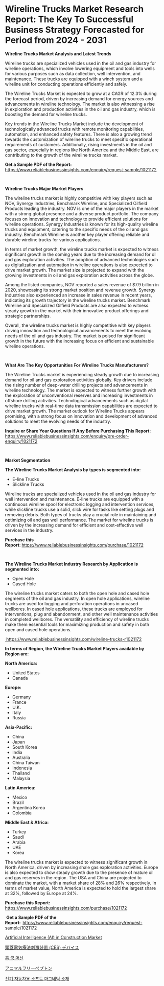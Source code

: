 <p><h1>Wireline Trucks Market Research Report: The Key To Successful Business Strategy Forecasted for Period from 2024 - 2031</h1></p><p><strong>Wireline Trucks Market Analysis and Latest Trends</strong></p>
<p><p>Wireline trucks are specialized vehicles used in the oil and gas industry for wireline operations, which involve lowering equipment and tools into wells for various purposes such as data collection, well intervention, and maintenance. These trucks are equipped with a winch system and a wireline unit for conducting operations efficiently and safely.</p><p>The Wireline Trucks Market is expected to grow at a CAGR of 12.3% during the forecast period, driven by increasing demand for energy sources and advancements in wireline technology. The market is also witnessing a rise in exploration and production activities in the oil and gas industry, which is boosting the demand for wireline trucks.</p><p>Key trends in the Wireline Trucks Market include the development of technologically advanced trucks with remote monitoring capabilities, automation, and enhanced safety features. There is also a growing trend towards the customization of wireline trucks to meet specific operational requirements of customers. Additionally, rising investments in the oil and gas sector, especially in regions like North America and the Middle East, are contributing to the growth of the wireline trucks market.</p></p>
<p><strong>Get a Sample PDF of the Report:&nbsp;</strong> <a href="https://www.reliablebusinessinsights.com/enquiry/request-sample/1021172">https://www.reliablebusinessinsights.com/enquiry/request-sample/1021172</a></p>
<p>&nbsp;</p>
<p><strong>Wireline Trucks Major Market Players</strong></p>
<p><p>The wireline trucks market is highly competitive with key players such as NOV, Synergy Industries, Benchmark Wireline, and Specialized Oilfield Products leading the industry. NOV is one of the major players in the market with a strong global presence and a diverse product portfolio. The company focuses on innovation and technology to provide efficient solutions for wireline operations. Synergy Industries is known for its high-quality wireline trucks and equipment, catering to the specific needs of the oil and gas industry. Benchmark Wireline is another key player offering reliable and durable wireline trucks for various applications.</p><p>In terms of market growth, the wireline trucks market is expected to witness significant growth in the coming years due to the increasing demand for oil and gas exploration activities. The adoption of advanced technologies such as digitalization and automation in wireline operations is also expected to drive market growth. The market size is projected to expand with the growing investments in oil and gas exploration activities across the globe.</p><p>Among the listed companies, NOV reported a sales revenue of $7.9 billion in 2020, showcasing its strong market position and revenue growth. Synergy Industries also experienced an increase in sales revenue in recent years, indicating its growth trajectory in the wireline trucks market. Benchmark Wireline and Specialized Oilfield Products are also expected to witness steady growth in the market with their innovative product offerings and strategic partnerships.</p><p>Overall, the wireline trucks market is highly competitive with key players driving innovation and technological advancements to meet the evolving needs of the oil and gas industry. The market is poised for significant growth in the future with the increasing focus on efficient and sustainable wireline operations.</p></p>
<p>&nbsp;</p>
<p><strong>What Are The Key Opportunities For Wireline Trucks Manufacturers?</strong></p>
<p><p>The Wireline Trucks market is experiencing steady growth due to increasing demand for oil and gas exploration activities globally. Key drivers include the rising number of deep-water drilling projects and advancements in wireline technology. The market is expected to witness further growth with the exploration of unconventional reserves and increasing investments in offshore drilling activities. Technological advancements such as digital wireline trucks with real-time data transmission capabilities are expected to drive market growth. The market outlook for Wireline Trucks appears promising, with a strong focus on innovation and development of advanced solutions to meet the evolving needs of the industry.</p></p>
<p><strong>Inquire or Share Your Questions If Any Before Purchasing This Report:</strong> <a href="https://www.reliablebusinessinsights.com/enquiry/pre-order-enquiry/1021172">https://www.reliablebusinessinsights.com/enquiry/pre-order-enquiry/1021172</a></p>
<p>&nbsp;</p>
<p><strong>Market Segmentation</strong></p>
<p><strong>The Wireline Trucks Market Analysis by types is segmented into:</strong></p>
<p><ul><li>E-line Trucks</li><li>Slickline Trucks</li></ul></p>
<p><p>Wireline trucks are specialized vehicles used in the oil and gas industry for well intervention and maintenance. E-line trucks are equipped with a continuous wireline spool for electronic logging and intervention services, while slickline trucks use a solid, slick wire for tasks like setting plugs and removing debris. Both types of trucks play a crucial role in maintaining and optimizing oil and gas well performance. The market for wireline trucks is driven by the increasing demand for efficient and cost-effective well services in the industry.</p></p>
<p><strong>Purchase this Report:&nbsp;</strong><a href="https://www.reliablebusinessinsights.com/purchase/1021172">https://www.reliablebusinessinsights.com/purchase/1021172</a></p>
<p>&nbsp;</p>
<p><strong>The Wireline Trucks Market Industry Research by Application is segmented into:</strong></p>
<p><ul><li>Open Hole</li><li>Cased Hole</li></ul></p>
<p><p>The wireline trucks market caters to both the open hole and cased hole segments of the oil and gas industry. In open hole applications, wireline trucks are used for logging and perforation operations in uncased wellbores. In cased hole applications, these trucks are employed for interventions, plug and abandonment, and other well maintenance activities in completed wellbores. The versatility and efficiency of wireline trucks make them essential tools for maximizing production and safety in both open and cased hole operations.</p></p>
<p><a href="https://www.reliablebusinessinsights.com/wireline-trucks-r1021172">&nbsp;https://www.reliablebusinessinsights.com/wireline-trucks-r1021172</a></p>
<p><strong>In terms of Region, the Wireline Trucks Market Players available by Region are:</strong></p>
<p>
    <p> <strong> North America: </strong>
        <ul>
            <li>United States</li>
            <li>Canada</li>
        </ul>
        </p> 
    <p> <strong> Europe: </strong>
        <ul>
            <li>Germany</li>
            <li>France</li>
            <li>U.K.</li>
            <li>Italy</li>
            <li>Russia</li>
        </ul>
        </p> 
    <p> <strong> Asia-Pacific: </strong>
        <ul>
            <li>China</li>
            <li>Japan</li>
            <li>South Korea</li>
            <li>India</li>
            <li>Australia</li>
            <li>China Taiwan</li>
            <li>Indonesia</li>
            <li>Thailand</li>
            <li>Malaysia</li>
        </ul>
        </p> 
    <p> <strong> Latin America: </strong>
        <ul>
            <li>Mexico</li>
            <li>Brazil</li>
            <li>Argentina Korea</li>
            <li>Colombia</li>
        </ul>
        </p> 
    <p> <strong> Middle East & Africa: </strong>
        <ul>
            <li>Turkey</li>
            <li>Saudi</li>
            <li>Arabia</li>
            <li>UAE</li>
            <li>Korea</li>
        </ul>
    </p>
    </p>
<p><p>The wireline trucks market is expected to witness significant growth in North America, driven by increasing shale gas exploration activities. Europe is also expected to show steady growth due to the presence of mature oil and gas reserves in the region. The USA and China are projected to dominate the market, with a market share of 28% and 26% respectively. In terms of market value, North America is expected to hold the largest share at 32%, followed by Europe at 24%.</p></p>
<p><strong>Purchase this Report: </strong><a href="https://www.reliablebusinessinsights.com/purchase/1021172">https://www.reliablebusinessinsights.com/purchase/1021172</a></p>
<p>&nbsp;<strong>Get a Sample PDF of the Report:&nbsp;&nbsp;</strong><a href="https://www.reliablebusinessinsights.com/enquiry/request-sample/1021172">https://www.reliablebusinessinsights.com/enquiry/request-sample/1021172</a></p>
<p><strong></strong></p>
<p><p><a href="https://github.com/mooaaztarek/Market-Research-Report-List-1/blob/main/artificial-intelligence-ai-in-construction-market.md">Artificial Intelligence (AI) in Construction Market</a></p><p><a href="https://medium.com/@qyzhmeiu47/2024%E5%B9%B4%E3%81%8B%E3%82%892031%E5%B9%B4%E3%81%BE%E3%81%A7%E3%81%AB-%E3%81%AEcagr%E3%81%A7%E6%8B%A1%E5%A4%A7%E3%81%97%E3%81%A6%E3%81%84%E3%82%8B%E9%A0%AD%E9%83%A8%E9%9B%BB%E6%B0%97%E5%88%BA%E6%BF%80%E8%A3%85%E7%BD%AE-ces-%E5%B8%82%E5%A0%B4%E3%81%AE%E3%82%B5%E3%82%A4%E3%82%BA%E3%81%AB%E9%96%A2%E3%81%99%E3%82%8B%E6%B4%9E%E5%AF%9F-def235d396aa">頭蓋電気療法刺激装置 (CES) デバイス</a></p><p><a href="https://medium.com/@angeling137_20398/%EA%B8%80%EB%A1%9C%EB%B2%8C-%ED%99%88-%EC%BF%A1-%EB%A8%B8%EC%8B%A0-%EC%8B%9C%EC%9E%A5-%EA%B7%9C%EB%AA%A8-%EB%B0%8F-%EC%A0%90%EC%9C%A0%EC%9C%A8-%EB%B6%84%EC%84%9D-%EC%A0%9C%ED%92%88-%EC%9C%A0%ED%98%95-%EC%9D%91%EC%9A%A9-%EB%B6%84%EC%95%BC-%EC%A7%80%EC%97%AD%EB%B3%84-%EC%98%88%EC%B8%A1-2024-2031-f9f69d817972">홈 쿡 머신</a></p><p><a href="https://github.com/ihabdkwlxs948/Market-Research-Report-List-2/blob/main/4114232120857.md">アニマルフリーペプトン</a></p><p><a href="https://github.com/fredrickeglers/Market-Research-Report-List-2/blob/main/8962900112868.md">전기 자동차용 소프트 마그네틱 소재</a></p></p>
